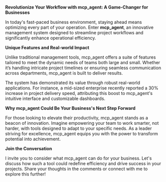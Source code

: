 **Revolutionize Your Workflow with mcp_agent: A Game-Changer for Businesses**

In today's fast-paced business environment, staying ahead means optimizing every part of your operation. Enter **mcp_agent**, an innovative management system designed to streamline project workflows and significantly enhance operational efficiency.

**Unique Features and Real-world Impact**

Unlike traditional management tools, mcp_agent offers a suite of features tailored to meet the dynamic needs of teams both large and small. Whether it’s handling intricate project timelines or ensuring seamless communication across departments, mcp_agent is built to deliver results.

The system has demonstrated its value through robust real-world applications. For instance, a mid-sized enterprise recently reported a 30% increase in project delivery speed, attributing this boost to mcp_agent's intuitive interface and customizable dashboards.

**Why mcp_agent Could Be Your Business's Next Step Forward**

For those looking to elevate their productivity, mcp_agent stands as a beacon of innovation. Imagine empowering your team to work smarter, not harder, with tools designed to adapt to your specific needs. As a leader striving for excellence, mcp_agent equips you with the power to transform potential into achievement.

**Join the Conversation**

I invite you to consider what mcp_agent can do for your business. Let's discuss how such a tool could redefine efficiency and drive success in your projects. Share your thoughts in the comments or connect with me to explore this further!
